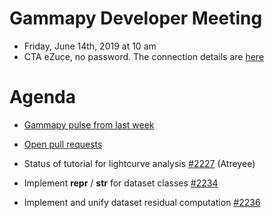 # Gammapy Developer Meeting

* Friday, June 14th, 2019 at 10 am
* CTA eZuce, no password.  The connection details are [here](../ezuce.txt)

# Agenda

* [Gammapy pulse from last week](https://github.com/gammapy/gammapy/pulse)
* [Open pull requests](https://github.com/gammapy/gammapy/pulls)

* Status of tutorial for lightcurve analysis  [#2227](https://github.com/gammapy/gammapy/pull/2227) (Atreyee)
* Implement __repr__ / __str__ for dataset classes [#2234](https://github.com/gammapy/gammapy/issues/2234)
* Implement and unify dataset residual computation [#2236](https://github.com/gammapy/gammapy/issues/2236)
